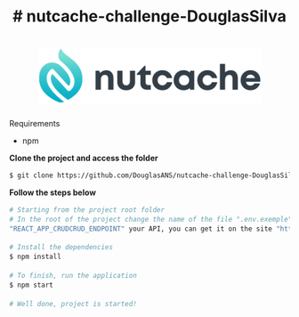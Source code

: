 <h1 align="center">
	# nutcache-challenge-DouglasSilva
</h1>

<h1 align="center">
	<img alt="Logo" src="src/assets/nutcache-logo.png" width="400px" />
</h1>



Requirements
- npm

**Clone the project and access the folder**

```bash
$ git clone https://github.com/DouglasANS/nutcache-challenge-DouglasSilva.git && cd nutcache-challenge-DouglasSilva
```

**Follow the steps below**

```bash
# Starting from the project root folder
# In the root of the project change the name of the file ".env.exemple" to .env and in the environment variable put in 
"REACT_APP_CRUDCRUD_ENDPOINT" your API, you can get it on the site "https://crudcrud.com/"

# Install the dependencies
$ npm install

# To finish, run the application
$ npm start

# Well done, project is started!
```
